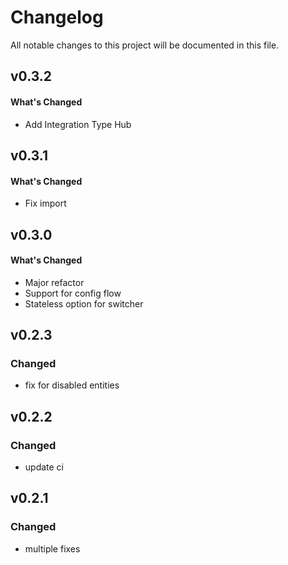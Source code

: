 # Changelog

All notable changes to this project will be documented in this file.

## v0.3.2

#### What's Changed

- Add Integration Type Hub

## v0.3.1

#### What's Changed

- Fix import

## v0.3.0

#### What's Changed

- Major refactor
- Support for config flow
- Stateless option for switcher

## v0.2.3

### Changed

- fix for disabled entities

## v0.2.2

### Changed

- update ci

## v0.2.1

### Changed

- multiple fixes
